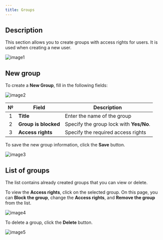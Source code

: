 ```yaml
---
title: Groups
---
```


## Description

This section allows you to create groups with access rights for users. It is used when creating a new user.

![image1](/img/en/users-and-companies/groups/image1.png)

## New group

To create a **New Group**, fill in the following fields:

![image2](/img/en/users-and-companies/groups/image2.png)

| № | Field | Description |
| :-: | ----- | ----------- |
| 1 | **Title** | Enter the name of the group |
| 2 | **Group is blocked** | Specify the group lock with **Yes/No**. |
| 3 | **Access rights** | Specify the required access rights |

To save the new group information, click the **Save** button.

![image3](/img/en/users-and-companies/groups/image3.png)

## List of groups

The list contains already created groups that you can view or delete.

To view the **Access rights**, click on the selected group. On this page, you can **Block the group**, change the **Access rights**, and **Remove the group** from the list. 

![image4](/img/en/users-and-companies/groups/image4.png)

To delete a group, click the **Delete** button.

![image5](/img/en/users-and-companies/groups/image5.png)